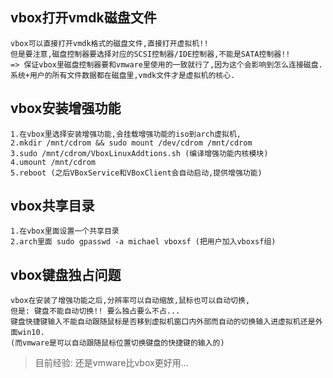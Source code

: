 ## vbox打开vmdk磁盘文件
```
vbox可以直接打开vmdk格式的磁盘文件,直接打开虚拟机!!
但是要注意,磁盘控制器要选择对应的SCSI控制器/IDE控制器,不能是SATA控制器!!
=> 保证vbox里磁盘控制器要和vmware里使用的一致就行了,因为这个会影响到怎么连接磁盘.
系统+用户的所有文件数据都在磁盘里,vmdk文件才是虚拟机的核心.
```

## vbox安装增强功能
```
1.在vbox里选择安装增强功能,会挂载增强功能的iso到arch虚拟机,
2.mkdir /mnt/cdrom && sudo mount /dev/cdrom /mnt/cdrom
3.sudo /mnt/cdrom/VboxLinuxAddtions.sh (编译增强功能内核模块)
4.umount /mnt/cdrom
5.reboot (之后VBoxService和VBoxClient会自动启动,提供增强功能)
```

## vbox共享目录
```
1.在vbox里面设置一个共享目录
2.arch里面 sudo gpasswd -a michael vboxsf (把用户加入vboxsf组)
```

## vbox键盘独占问题
```
vbox在安装了增强功能之后,分辨率可以自动缩放,鼠标也可以自动切换,
但是: 键盘不能自动切换!! 要么独占要么不占...
键盘快捷键输入不能自动跟随鼠标是否移到虚拟机窗口内外部而自动的切换输入进虚拟机还是外面win10.
(而vmware是可以自动跟随鼠标位置切换键盘的快捷键的输入的)
```

> 目前经验: 还是vmware比vbox更好用...    





